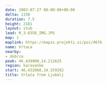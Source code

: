 ```yaml
---
date: 2003-07-27 00:00:00+00:00
delta: 1150
duration: 7.5
height: 2181
layout: stub
lead: M_3-6358_IMG.JPG
map: 1
maplink: https://mapzs.projekti.si/poi/4676
name: Vrtaca
nearby:
- dobrca
peak: 46.439900,14.212625
region: karavanke
start: 46.432068,14.259282
title: Vrtača from Ljubelj
---
```

